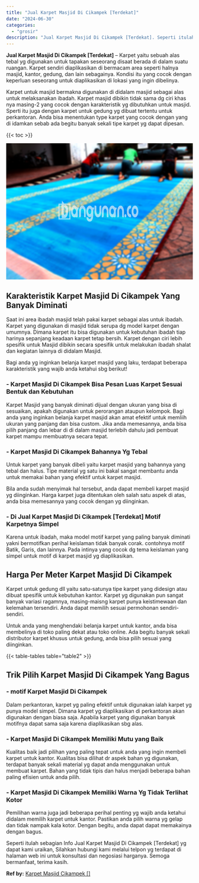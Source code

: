 ```yaml
---
title: "Jual Karpet Masjid Di Cikampek [Terdekat]"
date: "2024-06-30"
categories: 
  - "grosir"
description: "Jual Karpet Masjid Di Cikampek [Terdekat]. Seperti itulah sebagian Info Jual Karpet Masjid Di Cikampek [Terdekat] yg dapat kami uraikan, Silahkan hubungi k..."
---
```


**Jual Karpet Masjid Di Cikampek \[Terdekat\]** – Karpet yaitu sebuah alas tebal yg digunakan untuk tapakan seseorang disaat berada di dalam suatu ruangan. Karpet sendiri diaplikasikan di bermacam area seperti halnya masjid, kantor, gedung, dan lain sebagainya. Kondisi itu yang cocok dengan keperluan seseorang untuk diaplikasikan di lokasi yang ingin dibelinya.

Karpet untuk masjid bermakna digunakan di didalam masjid sebagai alas untuk melaksanakan ibadah. Karpet masjid dibikin tidak sama dg ciri khas nya masing-2 yang cocok dengan karakteristik yg dibutuhkan untuk masjid. Sperti itu juga dengan karpet untuk gedung yg dibuat tertentu untuk perkantoran. Anda bisa menentukan type karpet yang cocok dengan yang di idamkan sebab ada begitu banyak sekali tipe karpet yg dapat dipesan.

{{< toc >}}

![Jual Karpet Masjid Di Cikampek [Terdekat]](/images/grosir-karpet-murah-32.png)

## Karakteristik Karpet Masjid Di Cikampek Yang Banyak Diminati

Saat ini area ibadah masjid telah pakai karpet sebagai alas untuk ibadah. Karpet yang digunakan di masjid tidak serupa dg model karpet dengan umumnya. Dimana karpet itu bisa digunakan untuk kebutuhan ibadah tiap harinya sepanjang keadaan karpet tetap bersih. Karpet dengan ciri lebih spesifik untuk Masjid dibikin secara spesifik untuk melakukan ibadah shalat dan kegiatan lainnya di didalam Masjid.

Bagi anda yg inginkan belanja karpet masjid yang laku, terdapat beberapa karakteristik yang wajib anda ketahui sbg berikut!

### \- Karpet Masjid Di Cikampek Bisa Pesan Luas Karpet Sesuai Bentuk dan Kebutuhan

Karpet Masjid yang banyak diminati dijual dengan ukuran yang bisa di sesuaikan, apakah digunakan untuk perorangan ataupun kelompok. Bagi anda yang inginkan belanja karpet masjid akan amat efektif untuk memliih ukuran yang panjang dan bisa custom. Jika anda memesannya, anda bisa pilih panjang dan lebar di di dalam masjid terlebih dahulu jadi pembuat karpet mampu membuatnya secara tepat.

### \- Karpet Masjid Di Cikampek Bahannya Yg Tebal

Untuk karpet yang banyak dibeli yaitu karpet masjid yang bahannya yang tebal dan halus. Tipe material yg satu ini bakal sangat membantu anda untuk memakai bahan yang efektif untuk karpet masjid.

Bila anda sudah menyimak hal tersebut, anda dapat membeli karpet masjid yg diinginkan. Harga karpet juga ditentukan oleh salah satu aspek di atas, anda bisa memesannya yang cocok dengan yg diinginkan.

### \- Di Jual Karpet Masjid Di Cikampek \[Terdekat\] Motif Karpetnya Simpel

Karena untuk ibadah, maka model motif karpet yang paling banyak diminati yakni bermotifkan perihal keislaman tidak banyak corak. contohnya motif Batik, Garis, dan lainnya. Pada intinya yang cocok dg tema keislaman yang simpel untuk motif di karpet masjid yg diaplikasikan.

## Harga Per Meter Karpet Masjid Di Cikampek

Karpet untuk gedung dll yaitu satu-satunya tipe karpet yang didesign atau dibuat spesifik untuk kebutuhan kantor. Karpet yg digunakan pun sangat banyak variasi ragamnya, masing-maisng karpet punya keistimewaan dan kelemahan tersendiri. Anda dapat memilih sesuai permohonan sendiri-sendiri.

Untuk anda yang menghendaki belanja karpet untuk kantor, anda bisa membelinya di toko paling dekat atau toko online. Ada begitu banyak sekali distributor karpet khusus untuk gedung, anda bisa pilih sesuai yang diinginkan.

{{< table-tables table="table2" >}}

## Trik Pilih Karpet Masjid Di Cikampek Yang Bagus

### \- motif Karpet Masjid Di Cikampek

Dalam perkantoran, karpet yg paling efektif untuk digunakan ialah karpet yg punya model simpel. Dimana karpet yg diaplikasikan di perkantoran akan digunakan dengan biasa saja. Apabila karpet yang digunakan banyak motifnya dapat sama saja karena diaplikasikan sbg alas.

### \- Karpet Masjid Di Cikampek Memiliki Mutu yang Baik

Kualitas baik jadi pilihan yang paling tepat untuk anda yang ingin membeli karpet untuk kantor. Kualitas bisa dilihat dr aspek bahan yg digunakan, terdapat banyak sekali material yg dapat anda menggunakan untuk membuat karpet. Bahan yang tidak tipis dan halus menjadi beberapa bahan paling efisien untuk anda pilih.

### \- Karpet Masjid Di Cikampek Memiliki Warna Yg Tidak Terlihat Kotor

Pemilihan warna juga jadi beberapa perihal penting yg wajib anda ketahui didalam memilih karpet untuk kantor. Pastikan anda pilih warna yg gelap dan tidak nampak kala kotor. Dengan begitu, anda dapat dapat memakainya dengan bagus.

Seperti itulah sebagian Info Jual Karpet Masjid Di Cikampek \[Terdekat\] yg dapat kami uraikan, Silahkan hubungi kami melalui telpon yg terdapat di halaman web ini untuk konsultasi dan negosiasi harganya. Semoga bermanfaat, terima kasih.

**Ref by:**  [Karpet Masjid Cikampek []](https://id.wikipedia.org/wiki/Karpet)
